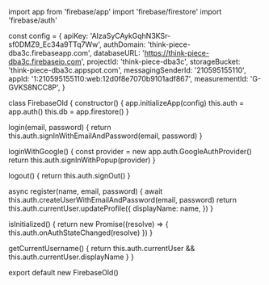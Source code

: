 import app from 'firebase/app'
import 'firebase/firestore'
import 'firebase/auth'

const config = {
  apiKey: 'AIzaSyCAykGqhN3KSr-sf0DMZ9_Ec34a9TTq7Ww',
  authDomain: 'think-piece-dba3c.firebaseapp.com',
  databaseURL: 'https://think-piece-dba3c.firebaseio.com',
  projectId: 'think-piece-dba3c',
  storageBucket: 'think-piece-dba3c.appspot.com',
  messagingSenderId: '210595155110',
  appId: '1:210595155110:web:12d0f8e7070b9101adf867',
  measurementId: 'G-GVKS8NCC8P',
}

class FirebaseOld {
  constructor() {
    app.initializeApp(config)
    this.auth = app.auth()
    this.db = app.firestore()
  }

  login(email, password) {
    return this.auth.signInWithEmailAndPassword(email, password)
  }

  loginWithGoogle() {
    const provider = new app.auth.GoogleAuthProvider()
    return this.auth.signInWithPopup(provider)
  }

  logout() {
    return this.auth.signOut()
  }

  async register(name, email, password) {
    await this.auth.createUserWithEmailAndPassword(email, password)
    return this.auth.currentUser.updateProfile({
      displayName: name,
    })
  }

  isInitialized() {
    return new Promise((resolve) => {
      this.auth.onAuthStateChanged(resolve)
    })
  }

  getCurrentUsername() {
    return this.auth.currentUser && this.auth.currentUser.displayName
  }
}

export default new FirebaseOld()
